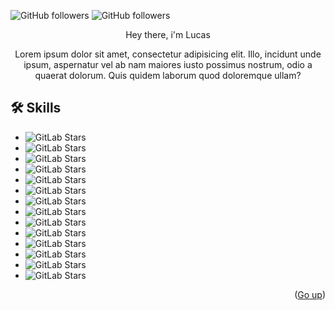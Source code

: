 
<a name="readme-top"></a>
![GitHub followers](https://img.shields.io/github/followers/TheDevLucas?style=for-the-badge)
![GitHub followers](https://img.shields.io/badge/Instagram-E4405F?style=for-the-badge&logo=instagram&logoColor=white)



<div align="center">

Hey there, i'm Lucas
<p>Lorem ipsum dolor sit amet, consectetur adipisicing elit. Illo, incidunt unde ipsum, aspernatur vel ab nam maiores iusto possimus nostrum, odio a quaerat dolorum. Quis quidem laborum quod doloremque ullam?</p>


</div>

## 🛠️ Skills

- ![GitLab Stars](https://img.shields.io/badge/HTML5-E34F26?style=for-the-badge&logo=html5&logoColor=white)
- ![GitLab Stars](https://img.shields.io/badge/CSS3-1572B6?style=for-the-badge&logo=css3&logoColor=white)
- ![GitLab Stars](https://img.shields.io/badge/JavaScript-323330?style=for-the-badge&logo=javascript&logoColor=F7DF1E)
- ![GitLab Stars](https://img.shields.io/badge/React-20232A?style=for-the-badge&logo=react&logoColor=61DAFB)
- ![GitLab Stars](https://img.shields.io/badge/Tailwind_CSS-38B2AC?style=for-the-badge&logo=tailwind-css&logoColor=white)
- ![GitLab Stars](https://img.shields.io/badge/Bootstrap-563D7C?style=for-the-badge&logo=bootstrap&logoColor=white)
- ![GitLab Stars](https://img.shields.io/badge/Node%20js-339933?style=for-the-badge&logo=nodedotjs&logoColor=white)
- ![GitLab Stars](https://img.shields.io/badge/Express%20js-000000?style=for-the-badge&logo=express&logoColor=white)
- ![GitLab Stars](https://img.shields.io/badge/PHP-777BB4?style=for-the-badge&logo=php&logoColor=white)
- ![GitLab Stars](https://img.shields.io/badge/Lua-2C2D72?style=for-the-badge&logo=lua&logoColor=white)
- ![GitLab Stars](https://img.shields.io/badge/Python-FFD43B?style=for-the-badge&logo=python&logoColor=blue)
- ![GitLab Stars](https://img.shields.io/badge/MySQL-005C84?style=for-the-badge&logo=mysql&logoColor=white)
- ![GitLab Stars](https://img.shields.io/badge/GIT-E44C30?style=for-the-badge&logo=git&logoColor=white)
- ![GitLab Stars](https://img.shields.io/badge/Adobe%20Photoshop-31A8FF?style=for-the-badge&logo=Adobe%20Photoshop&logoColor=black)

<p align="right">(<a href="#readme-top">Go up</a>)</p>
